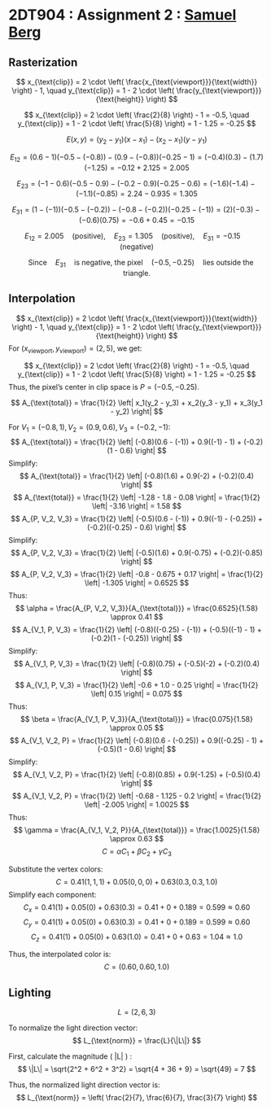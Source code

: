 # 2DT904 : Assignment 2 : [Samuel Berg](mailto:sb224sc@student.lnu.se)

## Rasterization

$$
x_{\text{clip}} = 2 \cdot \left( \frac{x_{\text{viewport}}}{\text{width}} \right) - 1, \quad y_{\text{clip}} = 1 - 2 \cdot \left( \frac{y_{\text{viewport}}}{\text{height}} \right)
$$

$$
x_{\text{clip}} = 2 \cdot \left( \frac{2}{8} \right) - 1 = -0.5, \quad y_{\text{clip}} = 1 - 2 \cdot \left( \frac{5}{8} \right) = 1 - 1.25 = -0.25
$$

$$
E(x, y) = (y_2 - y_1)(x - x_1) - (x_2 - x_1)(y - y_1)
$$

$$
E_{12} = (0.6 - 1)(-0.5 - (-0.8)) - (0.9 - (-0.8))(-0.25 - 1) = (-0.4)(0.3) - (1.7)(-1.25) = -0.12 + 2.125 = 2.005
$$

$$
E_{23} = (-1 - 0.6)(-0.5 - 0.9) - (-0.2 - 0.9)(-0.25 - 0.6) = (-1.6)(-1.4) - (-1.1)(-0.85) = 2.24 - 0.935 = 1.305
$$

$$
E_{31} = (1 - (-1))(-0.5 - (-0.2)) - (-0.8 - (-0.2))(-0.25 - (-1)) = (2)(-0.3) - (-0.6)(0.75) = -0.6 + 0.45 = -0.15
$$

$$
E_{12} = 2.005 \quad (\text{positive}), \quad E_{23} = 1.305 \quad (\text{positive}), \quad E_{31} = -0.15 \quad (\text{negative})
$$

$$
\quad \text{Since} \quad E_{31} \quad \text{is negative, the pixel} \quad (−0.5,−0.25) \quad \text{lies outside the triangle.}
$$

## Interpolation

$$
x_{\text{clip}} = 2 \cdot \left( \frac{x_{\text{viewport}}}{\text{width}} \right) - 1, \quad y_{\text{clip}} = 1 - 2 \cdot \left( \frac{y_{\text{viewport}}}{\text{height}} \right)
$$
For $(x_{\text{viewport}}, y_{\text{viewport}}) = (2, 5)$, we get:

$$
x_{\text{clip}} = 2 \cdot \left( \frac{2}{8} \right) - 1 = -0.5, \quad y_{\text{clip}} = 1 - 2 \cdot \left( \frac{5}{8} \right) = 1 - 1.25 = -0.25
$$
Thus, the pixel’s center in clip space is $P = (-0.5, -0.25)$.

$$
A_{\text{total}} = \frac{1}{2} \left| x_1(y_2 - y_3) + x_2(y_3 - y_1) + x_3(y_1 - y_2) \right|
$$

For $V_1 = (-0.8, 1), V_2 = (0.9, 0.6), V_3 = (-0.2, -1)$:
$$
A_{\text{total}} = \frac{1}{2} \left| (-0.8)(0.6 - (-1)) + 0.9((-1) - 1) + (-0.2)(1 - 0.6) \right|
$$
Simplify:
$$
A_{\text{total}} = \frac{1}{2} \left| (-0.8)(1.6) + 0.9(-2) + (-0.2)(0.4) \right|
$$
$$
A_{\text{total}} = \frac{1}{2} \left| -1.28 - 1.8 - 0.08 \right| = \frac{1}{2} \left| -3.16 \right| = 1.58
$$
$$
A_{P, V_2, V_3} = \frac{1}{2} \left| (-0.5)(0.6 - (-1)) + 0.9((-1) - (-0.25)) + (-0.2)((-0.25) - 0.6) \right|
$$
Simplify:
$$
A_{P, V_2, V_3} = \frac{1}{2} \left| (-0.5)(1.6) + 0.9(-0.75) + (-0.2)(-0.85) \right|
$$
$$
A_{P, V_2, V_3} = \frac{1}{2} \left| -0.8 - 0.675 + 0.17 \right| = \frac{1}{2} \left| -1.305 \right| = 0.6525
$$
Thus:
$$
\alpha = \frac{A_{P, V_2, V_3}}{A_{\text{total}}} = \frac{0.6525}{1.58} \approx 0.41
$$
$$
A_{V_1, P, V_3} = \frac{1}{2} \left| (-0.8)((-0.25) - (-1)) + (-0.5)((-1) - 1) + (-0.2)(1 - (-0.25)) \right|
$$
Simplify:
$$
A_{V_1, P, V_3} = \frac{1}{2} \left| (-0.8)(0.75) + (-0.5)(-2) + (-0.2)(0.4) \right|
$$
$$
A_{V_1, P, V_3} = \frac{1}{2} \left| -0.6 + 1.0 - 0.25 \right| = \frac{1}{2} \left| 0.15 \right| = 0.075
$$
Thus:
$$
\beta = \frac{A_{V_1, P, V_3}}{A_{\text{total}}} = \frac{0.075}{1.58} \approx 0.05
$$
$$
A_{V_1, V_2, P} = \frac{1}{2} \left| (-0.8)(0.6 - (-0.25)) + 0.9((-0.25) - 1) + (-0.5)(1 - 0.6) \right|
$$
Simplify:
$$
A_{V_1, V_2, P} = \frac{1}{2} \left| (-0.8)(0.85) + 0.9(-1.25) + (-0.5)(0.4) \right|
$$
$$
A_{V_1, V_2, P} = \frac{1}{2} \left| -0.68 - 1.125 - 0.2 \right| = \frac{1}{2} \left| -2.005 \right| = 1.0025
$$
Thus:
$$
\gamma = \frac{A_{V_1, V_2, P}}{A_{\text{total}}} = \frac{1.0025}{1.58} \approx 0.63
$$
$$
C = \alpha C_1 + \beta C_2 + \gamma C_3
$$

Substitute the vertex colors:
$$
C = 0.41 (1, 1, 1) + 0.05 (0, 0, 0) + 0.63 (0.3, 0.3, 1.0)
$$
Simplify each component:
$$
C_x = 0.41(1) + 0.05(0) + 0.63(0.3) = 0.41 + 0 + 0.189 = 0.599 \approx 0.60
$$
$$
C_y = 0.41(1) + 0.05(0) + 0.63(0.3) = 0.41 + 0 + 0.189 = 0.599 \approx 0.60
$$
$$
C_z = 0.41(1) + 0.05(0) + 0.63(1.0) = 0.41 + 0 + 0.63 = 1.04 \approx 1.0
$$

Thus, the interpolated color is:
$$
C = (0.60, 0.60, 1.0)
$$

## Lighting

$$
L = (2, 6, 3)
$$

To normalize the light direction vector:
$$
L_{\text{norm}} = \frac{L}{\|L\|}
$$

First, calculate the magnitude \( \|L\| \) :
$$
\|L\| = \sqrt{2^2 + 6^2 + 3^2} = \sqrt{4 + 36 + 9} = \sqrt{49} = 7
$$

Thus, the normalized light direction vector is:
$$
L_{\text{norm}} = \left( \frac{2}{7}, \frac{6}{7}, \frac{3}{7} \right)
$$

